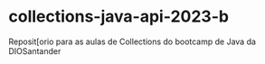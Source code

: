 # collections-java-api-2023-b
Reposit[orio para as aulas de Collections do bootcamp de Java da DIOSantander
